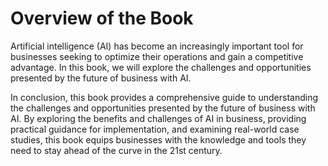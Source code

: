 Overview of the Book
=============================================

Artificial intelligence (AI) has become an increasingly important tool for businesses seeking to optimize their operations and gain a competitive advantage. In this book, we will explore the challenges and opportunities presented by the future of business with AI.

In conclusion, this book provides a comprehensive guide to understanding the challenges and opportunities presented by the future of business with AI. By exploring the benefits and challenges of AI in business, providing practical guidance for implementation, and examining real-world case studies, this book equips businesses with the knowledge and tools they need to stay ahead of the curve in the 21st century.
